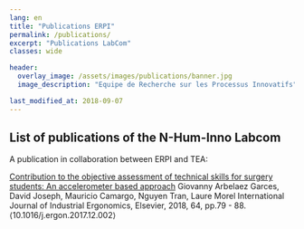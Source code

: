 ```yaml
---
lang: en
title: "Publications ERPI"
permalink: /publications/
excerpt: "Publications LabCom"
classes: wide

header:
  overlay_image: /assets/images/publications/banner.jpg  
  image_description: "Equipe de Recherche sur les Processus Innovatifs"

last_modified_at: 2018-09-07
---
```



## List of publications of the N-Hum-Inno Labcom

A publication in collaboration between ERPI and TEA:

[Contribution to the objective assessment of technical skills for surgery students: An accelerometer based approach](https://www.sciencedirect.com/science/article/abs/pii/S0169814117303244?via%3Dihub)
Giovanny Arbelaez Garces, David Joseph, Mauricio Camargo, Nguyen Tran, Laure Morel
International Journal of Industrial Ergonomics, Elsevier, 2018, 64, pp.79 - 88. ⟨10.1016/j.ergon.2017.12.002⟩
